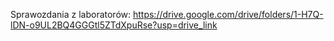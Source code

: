 Sprawozdania z laboratorów:
https://drive.google.com/drive/folders/1-H7Q-lDN-o9UL2BQ4GGGtl5ZTdXpuRse?usp=drive_link
